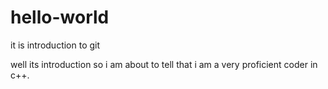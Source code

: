 # hello-world
it is introduction to git

well its introduction so i am about to tell that i am a very proficient coder in c++.
